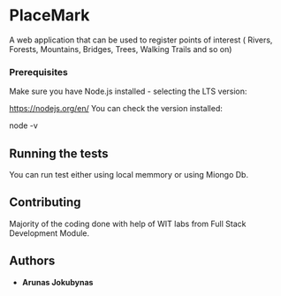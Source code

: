 # PlaceMark

A web application that can be used to register points of interest ( Rivers, Forests, Mountains, Bridges, Trees, Walking Trails and so on)


### Prerequisites

Make sure you have Node.js installed - selecting the LTS version:

https://nodejs.org/en/
You can check the version installed:

node -v


## Running the tests

You can run test either using local memmory or using Miongo Db. 


## Contributing

Majority of the coding done with help of WIT labs from Full Stack Development Module.


## Authors

* **Arunas Jokubynas** 

